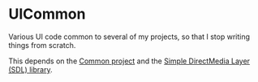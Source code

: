 # UICommon
Various UI code common to several of my projects, so that I stop writing things from scratch.

This depends on the [Common project](https://github.com/ndickson/Common) and the [Simple DirectMedia Layer (SDL) library](https://www.libsdl.org/).
